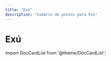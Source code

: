 ```yaml
---
title: "Exú"
description: "Sumário de pontos para Exú"
---
```


# Exú

import DocCardList from '@theme/DocCardList';

<DocCardList />
